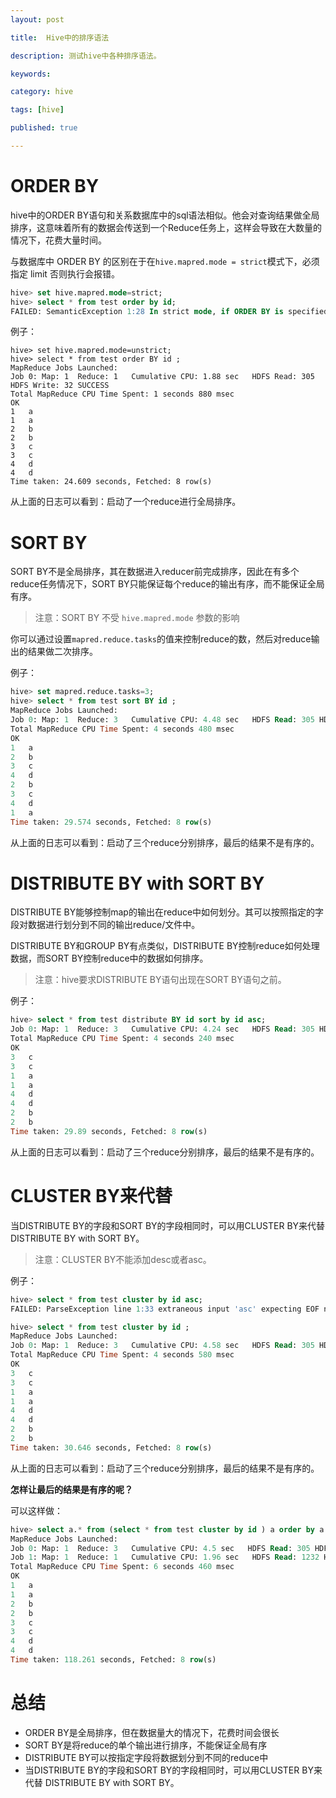 ```yaml
---
layout: post

title:  Hive中的排序语法

description: 测试hive中各种排序语法。

keywords:  

category: hive

tags: [hive]

published: true

---
```


# ORDER BY 

hive中的ORDER BY语句和关系数据库中的sql语法相似。他会对查询结果做全局排序，这意味着所有的数据会传送到一个Reduce任务上，这样会导致在大数量的情况下，花费大量时间。

与数据库中 ORDER BY 的区别在于在`hive.mapred.mode = strict`模式下，必须指定 limit 否则执行会报错。

~~~sql
hive> set hive.mapred.mode=strict;
hive> select * from test order by id;
FAILED: SemanticException 1:28 In strict mode, if ORDER BY is specified, LIMIT must also be specified. Error encountered near token 'id'
~~~

例子：

~~~
hive> set hive.mapred.mode=unstrict;
hive> select * from test order BY id ;
MapReduce Jobs Launched: 
Job 0: Map: 1  Reduce: 1   Cumulative CPU: 1.88 sec   HDFS Read: 305 HDFS Write: 32 SUCCESS
Total MapReduce CPU Time Spent: 1 seconds 880 msec
OK
1	a
1	a
2	b
2	b
3	c
3	c
4	d
4	d
Time taken: 24.609 seconds, Fetched: 8 row(s)
~~~

从上面的日志可以看到：启动了一个reduce进行全局排序。

# SORT BY

SORT BY不是全局排序，其在数据进入reducer前完成排序，因此在有多个reduce任务情况下，SORT BY只能保证每个reduce的输出有序，而不能保证全局有序。

> 注意：SORT BY 不受 `hive.mapred.mode` 参数的影响

你可以通过设置`mapred.reduce.tasks`的值来控制reduce的数，然后对reduce输出的结果做二次排序。

例子：

~~~sql
hive> set mapred.reduce.tasks=3;
hive> select * from test sort BY id ; 
MapReduce Jobs Launched: 
Job 0: Map: 1  Reduce: 3   Cumulative CPU: 4.48 sec   HDFS Read: 305 HDFS Write: 32 SUCCESS
Total MapReduce CPU Time Spent: 4 seconds 480 msec
OK
1	a
2	b
3	c
4	d
2	b
3	c
4	d
1	a
Time taken: 29.574 seconds, Fetched: 8 row(s)
~~~

从上面的日志可以看到：启动了三个reduce分别排序，最后的结果不是有序的。


# DISTRIBUTE BY with SORT BY

DISTRIBUTE BY能够控制map的输出在reduce中如何划分。其可以按照指定的字段对数据进行划分到不同的输出reduce/文件中。

DISTRIBUTE BY和GROUP BY有点类似，DISTRIBUTE BY控制reduce如何处理数据，而SORT BY控制reduce中的数据如何排序。

> 注意：hive要求DISTRIBUTE BY语句出现在SORT BY语句之前。

例子：

~~~sql
hive> select * from test distribute BY id sort by id asc;  
Job 0: Map: 1  Reduce: 3   Cumulative CPU: 4.24 sec   HDFS Read: 305 HDFS Write: 32 SUCCESS
Total MapReduce CPU Time Spent: 4 seconds 240 msec
OK
3	c
3	c
1	a
1	a
4	d
4	d
2	b
2	b
Time taken: 29.89 seconds, Fetched: 8 row(s)
~~~

从上面的日志可以看到：启动了三个reduce分别排序，最后的结果不是有序的。

# CLUSTER BY来代替

当DISTRIBUTE BY的字段和SORT BY的字段相同时，可以用CLUSTER BY来代替 DISTRIBUTE BY with SORT BY。

> 注意：CLUSTER BY不能添加desc或者asc。

例子：

~~~sql 
hive> select * from test cluster by id asc;              
FAILED: ParseException line 1:33 extraneous input 'asc' expecting EOF near '<EOF>'
~~~

~~~sql
hive> select * from test cluster by id ;
MapReduce Jobs Launched: 
Job 0: Map: 1  Reduce: 3   Cumulative CPU: 4.58 sec   HDFS Read: 305 HDFS Write: 32 SUCCESS
Total MapReduce CPU Time Spent: 4 seconds 580 msec
OK
3	c
3	c
1	a
1	a
4	d
4	d
2	b
2	b
Time taken: 30.646 seconds, Fetched: 8 row(s)
~~~ 

从上面的日志可以看到：启动了三个reduce分别排序，最后的结果不是有序的。

**怎样让最后的结果是有序的呢？**

可以这样做：

~~~sql
hive> select a.* from (select * from test cluster by id ) a order by a.id ;
MapReduce Jobs Launched: 
Job 0: Map: 1  Reduce: 3   Cumulative CPU: 4.5 sec   HDFS Read: 305 HDFS Write: 448 SUCCESS
Job 1: Map: 1  Reduce: 1   Cumulative CPU: 1.96 sec   HDFS Read: 1232 HDFS Write: 32 SUCCESS
Total MapReduce CPU Time Spent: 6 seconds 460 msec
OK
1	a
1	a
2	b
2	b
3	c
3	c
4	d
4	d
Time taken: 118.261 seconds, Fetched: 8 row(s)
~~~ 

# 总结

- ORDER BY是全局排序，但在数据量大的情况下，花费时间会很长
- SORT BY是将reduce的单个输出进行排序，不能保证全局有序
- DISTRIBUTE BY可以按指定字段将数据划分到不同的reduce中
- 当DISTRIBUTE BY的字段和SORT BY的字段相同时，可以用CLUSTER BY来代替 DISTRIBUTE BY with SORT BY。

